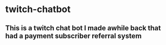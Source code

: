 # twitch-chatbot


## This is a twitch chat bot I made awhile back that had a payment subscriber referral system

